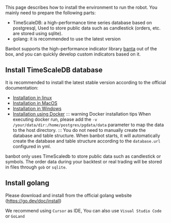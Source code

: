 This page describes how to install the environment to run the robot. You mainly need to prepare the following parts:
* TimeScaleDB: a high-performance time series database based on postgresql, Used to store public data such as candlestick (orders, etc. are stored using sqlite).
* golang: it is recommended to use the latest version

Banbot supports the high-performance indicator library [banta](https://github.com/banbox/banta) out of the box, and you can quickly develop custom indicators based on it.

## Install TimeScaleDB database
It is recommended to install the latest stable version according to the official documentation:
* [Installation in linux](https://docs.timescale.com/self-hosted/latest/install/installation-linux/)
* [Installation in MacOS](https://docs.timescale.com/self-hosted/latest/install/installation-macos/)
* [Installation in Windows](https://docs.timescale.com/self-hosted/latest/install/installation-windows/)
* [Installation using Docker](https://docs.timescale.com/self-hosted/latest/install/installation-docker/)
::: warning Docker installation tips
When executing docker run, please add the `-v /your/data/dir:/home/postgres/pgdata/data` parameter to map the data to the host directory.
:::
You do not need to manually create the database and table structure. When banbot starts, it will automatically create the database and table structure according to the `database.url` configured in yml.

banbot only uses TimeScaledb to store public data such as candlestick or symbols. The order data during your backtest or real trading will be stored in files through `gob` or `sqlite`.

## Install golang
Please download and install from the official golang website (https://go.dev/doc/install)

We recommend using `Cursor` as IDE, You can also use `Visual Studio Code` or `GoLand`
